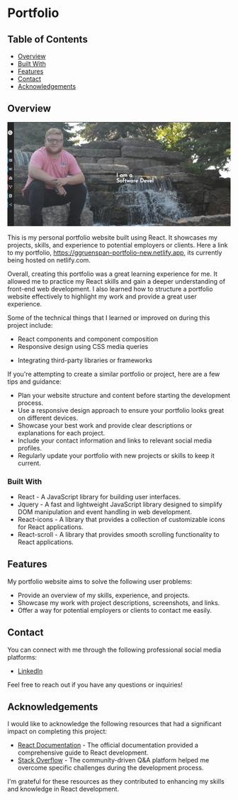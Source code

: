 # Portfolio

## Table of Contents

- [Overview](#overview)
- [Built With](#built-with)
- [Features](#features)
- [Contact](#contact)
- [Acknowledgements](#acknowledgements)

## Overview

![Portfolio Screenshot](./src/components/assets/images/Portfolio.png)

This is my personal portfolio website built using React. It showcases my projects, skills, and experience to potential employers or clients. Here a link to my portfolio, https://ggruenspan-portfolio-new.netlify.app, its currently being hosted on netlify.com.

Overall, creating this portfolio was a great learning experience for me. It allowed me to practice my React skills and gain a deeper understanding of front-end web development. I also learned how to structure a portfolio website effectively to highlight my work and provide a great user experience.

Some of the technical things that I learned or improved on during this project include:
- React components and component composition  
- Responsive design using CSS media queries
<!-- Routing and navigation using React Router -->
- Integrating third-party libraries or frameworks

If you're attempting to create a similar portfolio or project, here are a few tips and guidance:
- Plan your website structure and content before starting the development process.
- Use a responsive design approach to ensure your portfolio looks great on different devices.
- Showcase your best work and provide clear descriptions or explanations for each project.
- Include your contact information and links to relevant social media profiles.
- Regularly update your portfolio with new projects or skills to keep it current.

### Built With

- React - A JavaScript library for building user interfaces.
- Jquery - A fast and lightweight JavaScript library designed to simplify DOM manipulation and event handling in web development.
- React-icons - A library that provides a collection of customizable icons for React applications.
- React-scroll - A library that provides smooth scrolling functionality to React applications.

## Features

My portfolio website aims to solve the following user problems:

- Provide an overview of my skills, experience, and projects.
- Showcase my work with project descriptions, screenshots, and links.
- Offer a way for potential employers or clients to contact me easily.

## Contact

You can connect with me through the following professional social media platforms:

- [LinkedIn](https://www.linkedin.com/in/ggruenspan/)

Feel free to reach out if you have any questions or inquiries!

## Acknowledgements

I would like to acknowledge the following resources that had a significant impact on completing this project:

- [React Documentation](https://react.dev/learn) - The official documentation provided a comprehensive guide to React development.
- [Stack Overflow](https://stackoverflow.com/) - The community-driven Q&A platform helped me overcome specific challenges during the development process.

I'm grateful for these resources as they contributed to enhancing my skills and knowledge in React development.